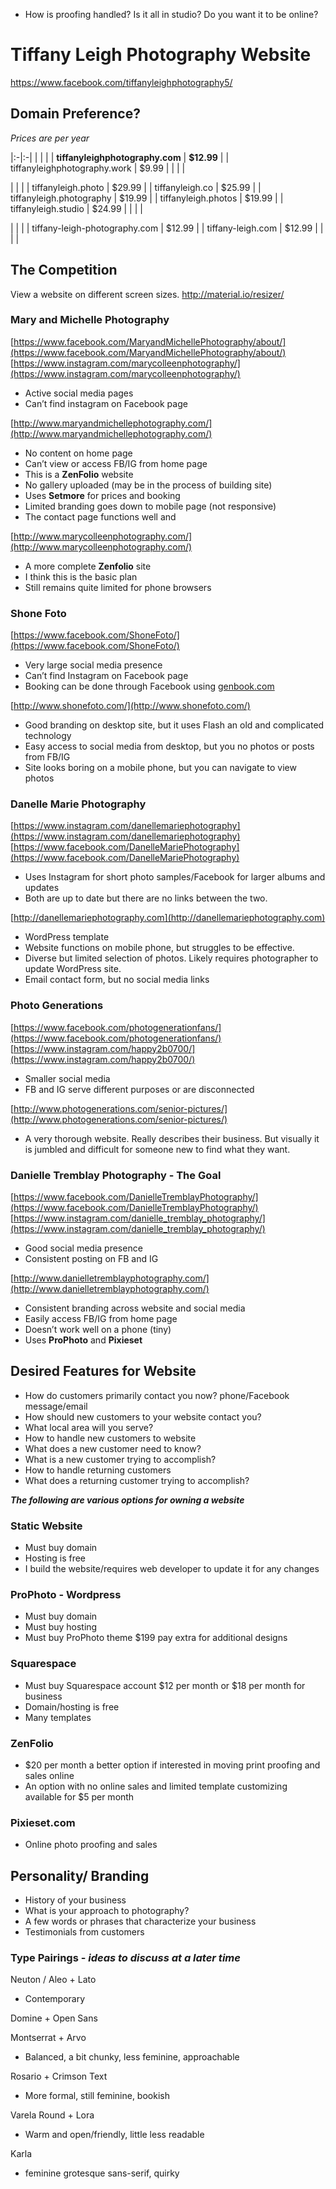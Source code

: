- How is proofing handled? Is it all in studio? Do you want it to be online?

# Tiffany Leigh Photography Website

[https://www.facebook.com/tiffanyleighphotography5/
](https://www.facebook.com/tiffanyleighphotography5)

## Domain Preference?
*Prices are per year*

|:-|:-|
|  |  |
| **tiffanyleighphotography.com**  | **$12.99** |
| tiffanyleighphotography.work | $9.99 |
|  |  |

|  |  |
| tiffanyleigh.photo | $29.99 |
| tiffanyleigh.co | $25.99 |
| tiffanyleigh.photography | $19.99 |
| tiffanyleigh.photos | $19.99 |
| tiffanyleigh.studio | $24.99 |
|  |  |

|  |  |
| tiffany-leigh-photography.com	 | $12.99 |
| tiffany-leigh.com | $12.99 |
|  |  |

## The Competition
View a website on different screen sizes. [http://material.io/resizer/
](http://material.io/resizer/)

### Mary and Michelle Photography
[https://www.facebook.com/MaryandMichellePhotography/about/](https://www.facebook.com/MaryandMichellePhotography/about/)
[https://www.instagram.com/marycolleenphotography/](https://www.instagram.com/marycolleenphotography/)
- Active social media pages
- Can’t find instagram on Facebook page

[http://www.maryandmichellephotography.com/](http://www.maryandmichellephotography.com/)
- No content on home page
- Can’t view or access FB/IG from home page
- This is a **ZenFolio** website
- No gallery uploaded (may be in the process of building site)
- Uses **Setmore** for prices and booking
- Limited branding goes down to mobile page (not responsive)
- The contact page functions well and 

[http://www.marycolleenphotography.com/](http://www.marycolleenphotography.com/)
- A more complete **Zenfolio** site
- I think this is the basic plan
- Still remains quite limited for phone browsers

### Shone Foto
[https://www.facebook.com/ShoneFoto/](https://www.facebook.com/ShoneFoto/)
- Very large social media presence
- Can’t find Instagram on Facebook page
- Booking can be done through Facebook using [genbook.com](genbook.com)

[http://www.shonefoto.com/](http://www.shonefoto.com/)
- Good branding on desktop site, but it uses Flash an old and complicated technology
- Easy access to social media from desktop, but you no photos or posts from FB/IG
- Site looks boring on a mobile phone, but you can navigate to view photos

### Danelle Marie Photography
[https://www.instagram.com/danellemariephotography](https://www.instagram.com/danellemariephotography)
[https://www.facebook.com/DanelleMariePhotography](https://www.facebook.com/DanelleMariePhotography)
- Uses Instagram for short photo samples/Facebook for larger albums and updates
- Both are up to date but there are no links between the two.

[http://danellemariephotography.com](http://danellemariephotography.com)
- WordPress template
- Website functions on mobile phone, but struggles to be effective.
- Diverse but limited selection of photos. Likely requires photographer to update WordPress site.
- Email contact form, but no social media links

### Photo Generations
[https://www.facebook.com/photogenerationfans/](https://www.facebook.com/photogenerationfans/)
[https://www.instagram.com/happy2b0700/](https://www.instagram.com/happy2b0700/)
- Smaller social media
- FB and IG serve different purposes or are disconnected

[http://www.photogenerations.com/senior-pictures/](http://www.photogenerations.com/senior-pictures/)
- A very thorough website.  Really describes their business. But visually it is jumbled and difficult for someone new to find what they want.

### Danielle Tremblay Photography - The Goal
[https://www.facebook.com/DanielleTremblayPhotography/](https://www.facebook.com/DanielleTremblayPhotography/)
[https://www.instagram.com/danielle_tremblay_photography/](https://www.instagram.com/danielle_tremblay_photography/)
- Good social media presence
- Consistent posting on FB and IG

[http://www.danielletremblayphotography.com/](http://www.danielletremblayphotography.com/)
- Consistent branding across website and social media
- Easily access FB/IG from home page
- Doesn’t work well on a phone (tiny)
- Uses **ProPhoto** and **Pixieset**

## Desired Features for Website
- How do customers primarily contact you now? phone/Facebook message/email
- How should new customers to your website contact you?
- What local area will you serve?
- How to handle new customers to website
- What does a new customer need to know?
- What is a new customer trying to accomplish?
- How to handle returning customers
- What does a returning customer trying to accomplish?

***The following are various options for owning a website***
### Static Website
- Must buy domain
- Hosting is free
- I build the website/requires web developer to update it for any changes
### ProPhoto - Wordpress
- Must buy domain
- Must buy hosting
- Must buy ProPhoto theme $199 pay extra for additional designs
### Squarespace
- Must buy Squarespace account $12 per month or $18 per month for business
- Domain/hosting is free
- Many templates
### ZenFolio
- $20 per month a better option if interested in moving print proofing and sales online
- An option with no online sales and limited template customizing available for $5 per month
### Pixieset.com
- Online photo proofing and sales

## Personality/ Branding
- History of your business
- What is your approach to photography?
- A few words or phrases that characterize your business
- Testimonials from customers

### Type Pairings - *ideas to discuss at a later time*
Neuton / Aleo + Lato
- Contemporary

Domine + Open Sans

Montserrat + Arvo
- Balanced, a bit chunky, less feminine, approachable

Rosario + Crimson Text
- More formal, still feminine, bookish

Varela Round + Lora
- Warm and open/friendly, little less readable

Karla
- feminine grotesque sans-serif, quirky
